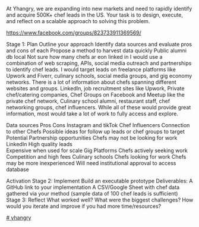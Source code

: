 At Yhangry, we are expanding into new markets and need to rapidly identify and acquire 500K+ chef leads in the US. Your task is to design, execute, and reflect on a scalable approach to solving this problem.

https://www.facebook.com/groups/823733911369569/

Stage 1: Plan
Outline your approach
Identify data sources and evaluate pros and cons of each
Propose a method to harvest data quickly
Public alumni db local
Not sure how many chefs ar eon linked in
I would use a combination of web scraping, APIs, social media outreach and partnerships to identify chef leads. 
I would target leads on freelance platforms like Upwork and Fiverr, culinary schools, social media groups, and gig economy networks. 
There is a lot of information about chefs spanning different websites and groups. LinkedIn, job recruitment sites like Upwork, Private chef/catering companies, Chef Groups on Facebook and Meetup like the private chef network, Culinary school alumni, restaurant staff, chef networking groups, chef influencers. While all of these would provide great information, most would take a lot of work to fully access and explore. 

Data sources
Pros
Cons
Instagram and tikTok Chef Influencers
Connection to other Chefs
Possible ideas for follow up leads or chef groups to target
Potential Partnership opportunities 
Chefs may not be looking for work
LinkedIn
High quality leads	
Expensive when used for scale
Gig Platforms
Chefs actively seeking work	
Competition and high fees
Culinary schools
Chefs looking for work
Chefs may be more inexperienced 
Will need institutional approval to access database















Activation
Stage 2: Implement
Build an executable prototype
Deliverables:
A GitHub link to your implementation
A CSV/Google Sheet with chef data gathered via your method (sample data of 100 chef leads is sufficient)
Stage 3: Reflect
What worked well?
What were the biggest challenges?
How would you iterate and improve if you had more time/resources?



[# yhangry](https://www.facebook.com/groups/823733911369569/)
